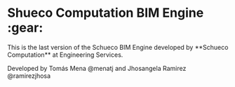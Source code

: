 
<h1>Shueco Computation BIM Engine :gear:</h1> 

<p>
  This is the last version of the Schueco BIM Engine developed by  **Schueco Computation** at Engineering Services. 

Developed by Tomás Mena @menatj and Jhosangela Ramirez @ramirezjhosa 


</p>

